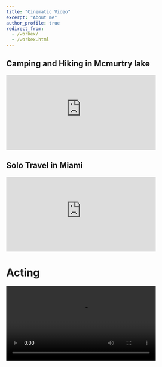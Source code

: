 ```yaml
---
title: "Cinematic Video"
excerpt: "About me"
author_profile: true
redirect_from:
  - /workex/
  - /workex.html
---
```


## Camping and Hiking in Mcmurtry lake 

<div class="video-container" data-aos="fade-right" data-aos-delay="400">
    <iframe width="400" height="200" src="https://www.youtube.com/embed/D5eQWIRp95Y" frameborder="0" allowfullscreen></iframe>
</div>

## Solo Travel in Miami 

<div class="video-container" data-aos="fade-right" data-aos-delay="400">
    <iframe width="400" height="200" src="https://www.youtube.com/embed/aywzo952Nx8" frameborder="0" allowfullscreen></iframe>
</div>

# Acting

<div class="video-container" data-aos="fade-right" data-aos-delay="400">
    <video width="400" height="200" controls>
        <source src="images/camping.mp4" type="video/mp4">
        Your browser does not support the video tag.
    </video>
</div>


